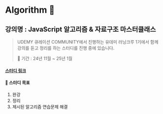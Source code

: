 # Algorithm 💫
## 강의명 : JavaScript 알고리즘 & 자료구조 마스터클래스 
> UDEMY 큐레이션 COMMUNITY에서 진행하는 유데미 러닝크루 1기에서
> 함께 강의를 듣고 정리를 하는 스터디를 진행 중에 있습니다. 
>
> 📅 기간 : 24년 11월 ~ 25년 1월 

#### [스터디 링크](https://docs.google.com/spreadsheets/d/1qLuANk19foU2vnbr27nA0y1-Rhdaji0-BRPtJt1Hjx4/edit?gid=0#gid=0)

#### 🤺 스터디 목표 
1. 완강
2. 정리
3. 제시된 알고리즘 연습문제 해결 